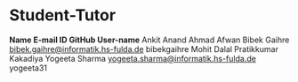 # Student-Tutor
**Name                                    E-mail ID                                                                         GitHub User-name**
Ankit Anand
Ahmad
Afwan
Bibek Gaihre                              bibek.gaihre@informatik.hs-fulda.de                                               bibekgaihre
Mohit Dalal
Pratikkumar Kakadiya
Yogeeta Sharma                            yogeeta.sharma@informatik.hs-fulda.de                                             yogeeta31
